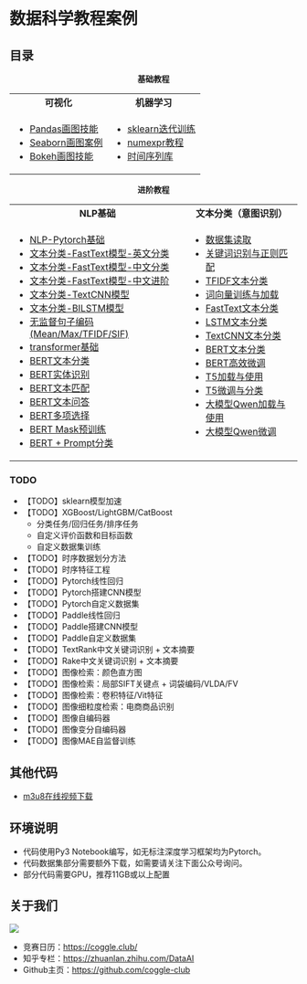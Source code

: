 <h1>数据科学教程案例</h1>

## 目录

<div align="center">
  <b>基础教程</b>
</div>
<table align="center">
  <tbody>
    <tr align="center" valign="bottom">
      <td>
        <b>可视化</b>
      </td>
      <td>
        <b>机器学习</b>
      </td>
    </tr>
    <tr valign="top">
      <td>
      <ul>
<li><a href="https://github.com/coggle-club/notebooks/blob/main/notebooks/Pandas%E7%94%BB%E5%9B%BE%E6%8A%80%E8%83%BD.ipynb">Pandas画图技能</a></li>
<li><a href="https://github.com/coggle-club/notebooks/blob/main/notebooks/Seaborn%E7%94%BB%E5%9B%BE%E6%A1%88%E4%BE%8B.ipynb">Seaborn画图案例</a></li>
<li><a href="https://github.com/coggle-club/notebooks/blob/main/notebooks/Bokeh%E7%94%BB%E5%9B%BE%E6%8A%80%E8%83%BD.ipynb">Bokeh画图技能</a></li>
      </ul>
      </td>
      <td>
      <ul>
<li><a href="https://github.com/coggle-club/notebooks/blob/main/notebooks/sklearn%E8%BF%AD%E4%BB%A3%E8%AE%AD%E7%BB%83.ipynb">sklearn迭代训练</a></li>
<li><a href="https://github.com/coggle-club/notebooks/blob/main/notebooks/numexpr%E6%95%99%E7%A8%8B.ipynb">numexpr教程</a></li>
<li><a href="https://github.com/coggle-club/notebooks/blob/main/notebooks/%E6%97%B6%E9%97%B4%E5%BA%8F%E5%88%97%E5%BA%93.ipynb">时间序列库</a></li>
      </ul>
      </td>
    </tr>
</td>
    </tr>
  </tbody>
</table>


<div align="center">
  <b>进阶教程</b>
</div>
<table align="center">
  <tbody>
    <tr align="center" valign="bottom">
      <td>
        <b>NLP基础</b>
      </td>
      <td>
        <b>文本分类（意图识别）</b>
      </td>
    </tr>
    <tr valign="top">
      <td>
      <ul>
<li><a href="https://github.com/coggle-club/notebooks/blob/main/notebooks/nlp/NLP-Pytorch%E5%9F%BA%E7%A1%80.ipynb">NLP-Pytorch基础</a></li>
<li><a href="https://github.com/coggle-club/notebooks/blob/main/notebooks/nlp/%E6%96%87%E6%9C%AC%E5%88%86%E7%B1%BB-FastText%E6%A8%A1%E5%9E%8B-%E8%8B%B1%E6%96%87%E5%88%86%E7%B1%BB.ipynb">文本分类-FastText模型-英文分类</a></li>
<li><a href="https://github.com/coggle-club/notebooks/blob/main/notebooks/nlp/%E6%96%87%E6%9C%AC%E5%88%86%E7%B1%BB-FastText%E6%A8%A1%E5%9E%8B-%E4%B8%AD%E6%96%87%E5%88%86%E7%B1%BB.ipynb">文本分类-FastText模型-中文分类</a></li>
<li><a href="https://github.com/coggle-club/notebooks/blob/main/notebooks/nlp/%E6%96%87%E6%9C%AC%E5%88%86%E7%B1%BB-FastText%E6%A8%A1%E5%9E%8B-%E4%B8%AD%E6%96%87%E8%BF%9B%E9%98%B6.ipynb">文本分类-FastText模型-中文进阶</a></li>
<li><a href="https://github.com/coggle-club/notebooks/blob/main/notebooks/nlp/%E6%96%87%E6%9C%AC%E5%88%86%E7%B1%BB-TextCNN%E6%A8%A1%E5%9E%8B.ipynb">文本分类-TextCNN模型</a></li>
<li><a href="https://github.com/coggle-club/notebooks/blob/main/notebooks/nlp/%E6%96%87%E6%9C%AC%E5%88%86%E7%B1%BB-BILSTM%E6%A8%A1%E5%9E%8B.ipynb">文本分类-BILSTM模型</a></li>
<li><a href="https://github.com/coggle-club/notebooks/blob/main/notebooks/nlp/%E6%97%A0%E7%9B%91%E7%9D%A3%E5%8F%A5%E5%AD%90%E7%BC%96%E7%A0%81.ipynb">无监督句子编码(Mean/Max/TFIDF/SIF)</a></li>
<li><a href="https://github.com/coggle-club/notebooks/blob/main/notebooks/nlp/transformer%E5%9F%BA%E7%A1%80.ipynb">transformer基础</a></li>
<li><a href="https://github.com/coggle-club/notebooks/blob/main/notebooks/nlp/bert-cls-example.ipynb">BERT文本分类</a></li>
<li><a href="https://github.com/coggle-club/notebooks/blob/main/notebooks/nlp/bert-ner-example.ipynb">BERT实体识别</a></li>
<li><a href="https://github.com/coggle-club/notebooks/blob/main/notebooks/nlp/bert-nsp-example.ipynb">BERT文本匹配</a></li>
<li><a href="https://github.com/coggle-club/notebooks/blob/main/notebooks/nlp/bert-qa-example.ipynb">BERT文本问答</a></li>
<li><a href="https://github.com/coggle-club/notebooks/blob/main/notebooks/nlp/bert-choice-example.ipynb">BERT多项选择</a></li>
<li><a href="https://github.com/coggle-club/notebooks/blob/main/notebooks/nlp/bert-mlm-example.ipynb">BERT Mask预训练</a></li>
<li><a href="https://github.com/coggle-club/notebooks/blob/main/notebooks/nlp/bert-prompt-cls.ipynb">BERT + Prompt分类</a></li>
      </ul>
      </td>
      <td>
      <ul>
    <li><a href="https://github.com/coggle-club/notebooks/blob/main/notebooks/Coggle202405%E6%84%8F%E5%9B%BE%E8%AF%86%E5%88%AB/01-%E5%AF%B9%E8%AF%9D%E6%84%8F%E5%9B%BE%E8%AF%86%E5%88%AB.ipynb">数据集读取</a></li>
    <li><a href="https://github.com/coggle-club/notebooks/blob/main/notebooks/Coggle202405%E6%84%8F%E5%9B%BE%E8%AF%86%E5%88%AB/02-%E6%AD%A3%E5%88%99%E5%85%B3%E9%94%AE%E8%AF%8D.ipynb">关键词识别与正则匹配</a></li>
    <li><a href="https://github.com/coggle-club/notebooks/blob/main/notebooks/Coggle202405%E6%84%8F%E5%9B%BE%E8%AF%86%E5%88%AB/03-TFIDF%E6%96%87%E6%9C%AC%E5%88%86%E7%B1%BB.ipynb">TFIDF文本分类</a></li>
    <li><a href="https://github.com/coggle-club/notebooks/blob/main/notebooks/Coggle202405%E6%84%8F%E5%9B%BE%E8%AF%86%E5%88%AB/04-%E8%AF%8D%E5%90%91%E9%87%8F%E8%AE%AD%E7%BB%83%E4%B8%8E%E4%BD%BF%E7%94%A8.ipynb">词向量训练与加载</a></li>
    <li><a href="https://github.com/coggle-club/notebooks/blob/main/notebooks/Coggle202405%E6%84%8F%E5%9B%BE%E8%AF%86%E5%88%AB/05-FastText%E6%96%87%E6%9C%AC%E5%88%86%E7%B1%BB.ipynb">FastText文本分类</a></li>
    <li><a href="https://github.com/coggle-club/notebooks/blob/main/notebooks/Coggle202405%E6%84%8F%E5%9B%BE%E8%AF%86%E5%88%AB/06-LSTM%E6%96%87%E6%9C%AC%E5%88%86%E7%B1%BB.ipynb">LSTM文本分类</a></li>
    <li><a href="https://github.com/coggle-club/notebooks/blob/main/notebooks/Coggle202405%E6%84%8F%E5%9B%BE%E8%AF%86%E5%88%AB/07-TextCNN%E6%96%87%E6%9C%AC%E5%88%86%E7%B1%BB.ipynb">TextCNN文本分类</a></li>
    <li><a href="https://github.com/coggle-club/notebooks/blob/main/notebooks/Coggle202405%E6%84%8F%E5%9B%BE%E8%AF%86%E5%88%AB/08-BERT%E6%96%87%E6%9C%AC%E5%88%86%E7%B1%BB.ipynb">BERT文本分类</a></li>
    <li><a href="https://github.com/coggle-club/notebooks/blob/main/notebooks/Coggle202405%E6%84%8F%E5%9B%BE%E8%AF%86%E5%88%AB/09-BERT%E9%AB%98%E6%95%88%E5%BE%AE%E8%B0%83.ipynb">BERT高效微调</a></li>
    <li><a href="https://github.com/coggle-club/notebooks/blob/main/notebooks/Coggle202405%E6%84%8F%E5%9B%BE%E8%AF%86%E5%88%AB/10-T5%E5%8A%A0%E8%BD%BD%E4%B8%8E%E4%BD%BF%E7%94%A8.ipynb">T5加载与使用</a></li>
    <li><a href="https://github.com/coggle-club/notebooks/blob/main/notebooks/Coggle202405%E6%84%8F%E5%9B%BE%E8%AF%86%E5%88%AB/11-T5%E5%BE%AE%E8%B0%83%E6%96%87%E6%9C%AC%E5%88%86%E7%B1%BB.ipynb">T5微调与分类</a></li>
    <li><a href="https://github.com/coggle-club/notebooks/blob/main/notebooks/Coggle202405%E6%84%8F%E5%9B%BE%E8%AF%86%E5%88%AB/12-Qwen%E5%A4%A7%E6%A8%A1%E5%9E%8B%E5%8A%A0%E8%BD%BD%E4%B8%8E%E4%BD%BF%E7%94%A8.ipynb">大模型Qwen加载与使用</a></li>
    <li><a href="https://github.com/coggle-club/notebooks/blob/main/notebooks/Coggle202405%E6%84%8F%E5%9B%BE%E8%AF%86%E5%88%AB/13-Qwen%E5%A4%A7%E6%A8%A1%E5%9E%8B%E5%BE%AE%E8%B0%83%E6%96%87%E6%9C%AC%E5%88%86%E7%B1%BB.ipynb">大模型Qwen微调</a></li>
      </ul>
      </td>
    </tr>
</td>
    </tr>
  </tbody>
</table>




### TODO

- 【TODO】sklearn模型加速
- 【TODO】XGBoost/LightGBM/CatBoost
  - 分类任务/回归任务/排序任务
  - 自定义评价函数和目标函数 
  - 自定义数据集训练
- 【TODO】时序数据划分方法
- 【TODO】时序特征工程
- 【TODO】Pytorch线性回归
- 【TODO】Pytorch搭建CNN模型
- 【TODO】Pytorch自定义数据集
- 【TODO】Paddle线性回归
- 【TODO】Paddle搭建CNN模型
- 【TODO】Paddle自定义数据集
- 【TODO】TextRank中文关键词识别 + 文本摘要
- 【TODO】Rake中文关键词识别 + 文本摘要
- 【TODO】图像检索：颜色直方图
- 【TODO】图像检索：局部SIFT关键点 + 词袋编码/VLDA/FV
- 【TODO】图像检索：卷积特征/Vit特征
- 【TODO】图像细粒度检索：电商商品识别
- 【TODO】图像自编码器
- 【TODO】图像变分自编码器
- 【TODO】图像MAE自监督训练

## 其他代码

- [m3u8在线视频下载](https://github.com/coggle-club/notebooks/blob/main/notebooks/m3u8%E5%9C%A8%E7%BA%BF%E8%A7%86%E9%A2%91%E4%B8%8B%E8%BD%BD.ipynb)

## 环境说明

- 代码使用Py3 Notebook编写，如无标注深度学习框架均为Pytorch。
- 代码数据集部分需要额外下载，如需要请关注下面公众号询问。
- 部分代码需要GPU，推荐11GB或以上配置

## 关于我们

![](https://coggle.club/assets/img/coggle_qrcode.jpg)

- 竞赛日历：https://coggle.club/
- 知乎专栏：https://zhuanlan.zhihu.com/DataAI
- Github主页：https://github.com/coggle-club

